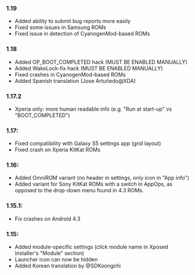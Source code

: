 ### 1.19
* Added ability to submit bug reports more easily
* Fixed some issues in Samsung ROMs
* Fixed issue in detection of CyanogenMod-based ROMs

### 1.18
* Added OP_BOOT_COMPLETED hack (MUST BE ENABLED MANUALLY)
* Added WakeLock-fix hack (MUST BE ENABLED MANUALLY)
* Fixed crashes in CyanogenMod-based ROMs
* Added Spanish translation (Jose Artuñedo@XDA)

### 1.17.2
* Xperia only: more human readable info
  (e.g. "Run at start-up" vs "BOOT_COMPLETED")

### 1.17:
* Fixed compatibility with Galaxy S5 settings app
  (grid layout)
* Fixed crash on Xperia KitKat ROMs

### 1.16:
* Added OmniROM variant (no header in settings, only
  icon in "App info")
* Added variant for Sony KitKat ROMs with a switch
  in AppOps, as opposed to the drop-down menu found
  in 4.3 ROMs.

### 1.15.1:
* Fix crashes on Android 4.3

### 1.15:
* Added module-specific settings (click module name in 
  Xposed Installer's "Module" section)
* Launcher icon can now be hidden
* Added Korean translation by @SDKoongchi
